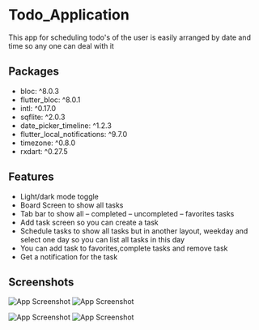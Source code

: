 
# Todo_Application

This app for scheduling todo's of the user is easily arranged by date and time so any one can deal with it


## Packages
 * bloc: ^8.0.3
 * flutter_bloc: ^8.0.1
 * intl: ^0.17.0
 * sqflite: ^2.0.3
 * date_picker_timeline: ^1.2.3
* flutter_local_notifications: ^9.7.0
* timezone: ^0.8.0
* rxdart: ^0.27.5
## Features

- Light/dark mode toggle
- Board Screen to show all tasks
- Tab bar to show all – completed – uncompleted – favorites tasks
- Add task screen so you can create a task
- Schedule tasks to show all tasks but in another layout, weekday and select one day so you can list all tasks in this day
- You can add task to favorites,complete tasks and remove task
- Get a notification for the task


## Screenshots

![App Screenshot](https://i.postimg.cc/0jVRjdYC/2022-08-18-5.png)    ![App Screenshot](https://i.postimg.cc/85HPdvd7/2022-08-18-11.png)

  ![App Screenshot](https://i.postimg.cc/C1YbLjL5/2022-08-18-11.pngg) ![App Screenshot](https://i.postimg.cc/BnH8LXzK/2022-08-18-12.png)

  
  

